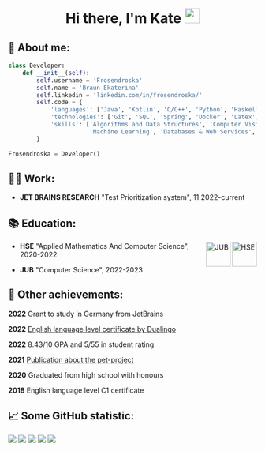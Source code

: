
<h1 align="center">Hi there, I'm Kate</a> 
<img src="https://github.com/blackcater/blackcater/raw/main/images/Hi.gif"  width="30" height="30"/></h1>

## 👩 About me: 

```python
class Developer:
    def __init__(self):
        self.username = 'Frosendroska'
        self.name = 'Braun Ekaterina'
        self.linkedin = 'linkedin.com/in/frosendroska/'
        self.code = {
            'languages': ['Java', 'Kotlin', 'C/C++', 'Python', 'Haskell', 'Bash'],
            'technologies': ['Git', 'SQL', 'Spring', 'Docker', 'Latex', 'gRPC'],
            'skills': ['Algorithms and Data Structures', 'Computer Vision', 
                       'Machine Learning', 'Databases & Web Services', 'Parallel Programming'],
        }
        
Frosendroska = Developer()
```

## 👩‍💻 Work:

- __JET BRAINS RESEARCH__ "Test Prioritization system", 11.2022-current
 

## 📚 Education:

<img alt="HSE" height=50 src="https://www.hse.ru/mirror/pubs/share/522219670" align="right"/>
<img alt="JUB" height=50 src="https://i2.wp.com/vunnithan.user.jacobs-university.de/wp-content/uploads/2013/07/cropped-logo.png?fit=647%2C593" align="right"/>

- __HSE__ "Applied Mathematics And Computer Science", 2020-2022

- __JUB__ "Computer Science", 2022-2023



## 📂 Other achievements:

__2022__ Grant to study in Germany from JetBrains

__2022__ [English language level certificate by Dualingo](https://certs.duolingo.com/5ebe474dc8675eacad656573c50f81f7) 

__2022__ 8.43/10 GPA and 5/55 in student rating

__2021__ [Publication about the pet-project](https://habr.com/ru/company/hsespb/blog/578276/)

__2020__ Graduated from high school with honours

__2018__ English language level C1 certificate


## 📈 Some GitHub statistic:
![](https://github-profile-summary-cards.vercel.app/api/cards/profile-details?username=Frosendroska&theme=github_dark)
![](https://github-profile-summary-cards.vercel.app/api/cards/most-commit-language?username=Frosendroska&theme=github_dark)
![](https://github-profile-summary-cards.vercel.app/api/cards/repos-per-language?username=Frosendroska&theme=github_dark)
![](https://github-profile-summary-cards.vercel.app/api/cards/stats?username=Frosendroska&theme=github_dark)
![](https://github-profile-summary-cards.vercel.app/api/cards/productive-time?username=Frosendroska&theme=github_dark)



<!-- - 🔭 I’m currently working on ...
- 🌱 I’m currently learning ...
- 👯 I’m looking to collaborate on ...
- 🤔 I’m looking for help with ...
- 💬 Ask me about ...
- 📫 How to reach me: ...
- 😄 Pronouns: ...
- ⚡ Fun fact: ... -->
